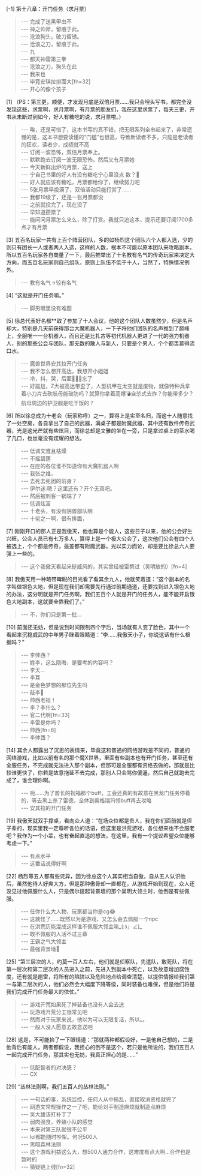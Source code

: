 
[-1] 第十八章：开门任务（求月票）
>--- 完成了送黑甲虫不<br>
>--- 神之帅斧，留痕于此。<br>
>--- 沧浪狗头，破刀留锈。<br>
>--- 沧浪之刀，留痕于此。<br>
>--- 九<br>
>--- 都天神雷第三拳<br>
>--- 沧浪之刀，狗头在此<br>
>--- 我来也<br>
>--- 毕竟安琪拉排面大[fn=32]<br>
>--- 开心的像个孩子<br>

[1] （PS：第三更，顺便，才发现月底是双倍月票……我只会埋头写书，都完全没发现这些，求票啊，求月票啊，有月票的朋友们，我在这里求票了，每天三更，开书从未断过到如今，好人有糖吃的说，求月票啦。）
>--- 唉，还是可惜了，这本书写的真不错，把无限系列全串起来了，非常遗憾的是，这本书想要读懂的“门槛”也很高，导致新读者不多，只能是老读者的狂欢，读者少，成绩就不高<br>
>--- 订阅一波恐怖，双倍月票奉上。<br>
>--- 默默跑去订阅一波无限恐怖，然后又有月票她<br>
>--- 今天新鲜出炉的月票，送上<br>
>--- 宁自己书里的好人有没有糖吃宁心里没点 数？🤣<br>
>--- 好人就应该有糖吃，月票都给你了，继续努力吧<br>
>--- 5张月票早投满了，双倍活动只能打赏了……<br>
>--- 我都19级了，还是一张月票都没<br>
>--- 之前就投完了，现在没了<br>
>--- 早知道攒票了<br>
>--- 能问问月票怎么来么，除了打赏。我就只追这本，提示还要订阅1700多点才有月票<br>

[3] 五百名玩家一共有上百个阵营团队，多的如杨烈这个团队六个人都入选，少的则只有团长一人或者两人入选，这样的人数，根本不可能以原本团队来攻略副本，所以五百名玩家各自商量了一下，最后推举出了十名教有名气的传奇玩家来决定大方向，而五百名玩家则自己组队，原则上队伍不低于十人，当然了，特殊情况例外。
>--- 教有名气→较有名气<br>

[4] “这就是开门任务嘛。”
>--- 脚男眼里没有难题<br>

[5] 徐总代表好名都**取了参加了十人会议，他的这个团队人数虽然少，但是名声却大，特别是几天前获得那台大魔机器人，一下子将他们团队的名声推到了巅峰上，全服唯一一台机器人，而且还是比扎古等初代机器人更进了一代的强力机器人，别的那些公会与团队，那无数的散人与新人，只要是个男人，个个都羡慕得流口水。
>--- 魔兽世界安其拉开门任务<br>
>--- 我不怎么想开高达，我想开小姐姐<br>
>--- 冷，抖，哭，后面👨🏻‍🦳忘了<br>
>--- 好尴尬，Z大被高达带歪了，人型机甲在太空就是废物，就像特种兵拿着小刀片去砍航母能破防吗？就算你拿着高爆💣自杀式去炸？你能带多少？航母周边的护卫舰是吃干饭的？<br>

[6] 所以徐总成为十老会（玩家称呼）之一，算得上是实至名归，而这十人随意找了一处空房，各自拿出了自己的武器，满桌子都是附魔武器，其中还有数件传奇武器，光是这光芒就有些炫目，而徐总却是文雅的坐在一旁，只是拿过桌上的茶水喝了几口，也丝毫没有炫耀的想法。
>--- 低调文雅且枯燥<br>
>--- 不摇碧莲<br>
>--- 在座的各位谁不知道你有大魔机器人啊<br>
>--- 我张之维，<br>
>--- 去死去死团的前身？<br>
>--- 伊尔迷:嗯？这里还有？开个无双吧。<br>
>--- 然后被刺客一锅端了？<br>
>--- 低调炫富<br>
>--- 十老头，有没有阴兽部队啊<br>
>--- 十佬之一啊，很有排面，<br>

[7] 刚刚开口的那人正是我傲天，他也算是个能人，这些日子以来，他的公会好生兴旺，公会人员已有七万多人，算得上是一个极大公会了，这次他们公会有四个人被选上，个个都是传奇，最差都有附魔武器，光以实力而论，却是要比徐总六人要强上一些的。
>--- 这个我傲天看起来挺威风的，其实曾经被雷劈过（吴明放的）[fn=4]<br>

[8] 我傲天用一种略带睥睨的目光看了看其余九人，他就笑着道：“这个副本的名字叫做银色大地，但是现在我们却需要先行通过前期通道，还要找到进入银色大地的办法，这分明就是开门任务啊，我们五百个人就是开门的任务人，能不能开启银色大地副本，这就要全靠我们了。”
>--- 不，你们只是第一批…<br>

[10] 前面还无妨，但是说到时间限制四个字后，当场就有人变了脸色，其中一个看起来沉稳威武的中年男子眯着眼睛道：“李……我傲天小子，你说这话有什么根据吗？”
>--- 李帅西？<br>
>--- 姓李，这么隐晦，是要考的内容吗？<br>
>--- 李天...<br>
>--- 李耳<br>
>--- 是金色梦想的那位先生吗<br>
>--- 敲李🐴<br>
>--- 帅西老祖！<br>
>--- 李？李什么？<br>
>--- 官二代啊[fn=33]<br>
>--- 李雷是你吗？<br>
>--- 帅西[fn=8]<br>
>--- 李帅西？<br>

[14] 其余人都露出了沉思的表情来，毕竟这和普通的网络游戏是不同的，普通的网络游戏，比如以前有名的那个魔X世界，里面有些副本也有开门任务，甚至还有全服任务，不完成就无法进入那个副本，但那可是全服都有资格去做的，那就是比较谁更快了，你若是故意拖延不去完成，那别人只会骂你傻逼，然后自己就跑去完成了，谁会理你啊。
>--- 呃……为了酋长的祝福那个buff，工会还真的有故意在黑龙门任务停着的，等去黑上杀了雷德，全体到奥格瑞玛领buff再去攻略<br>
>--- 安其拉的开门任务<br>

[19] 我傲天就双手撑桌，看向众人道：“在场众位都是贵人，我在你们面前就是侄子辈的，现实里我一定尊听各位的话语，但这里是洪荒游戏，各位想来也不会服老吧？我作为一个小辈，也有奋起直追的想法，在这里，我有一个提议希望众位能够考虑一下。”
>--- 有点水平<br>
>--- 这番话说得好啊<br>

[22] 杨烈等五人都有些诧异，因为徐总这个人其实相当自傲，自从五人认识他后，虽然他待人好爽大方，但是那种傲骨却一直都在，从游戏开始到现在，众人还没见过他佩服什么人，只是偶尔提起背景墙的那个吴明大领主时，他倒是有些佩服。
>--- 任你什么大人物，玩家都当你是cg😂<br>
>--- 这就怪了……既然以为是游戏，又怎么会去佩服一个npc<br>
>--- 在洪荒历能混成这样谁不佩服大领主嘛_(:з」∠)_<br>
>--- 敢不佩服的人活不过三章<br>
>--- 王霸之气大领主<br>
>--- 最强背景墙🌚<br>

[25] “第三层次的人，约莫一百人左右，他们就是侦察队，先遣队，敢死队，将在第一层次和第二层次的人员进入之前，先进入到副本中死亡，以及故意增加腐蚀度，还有就是趟雷，将所有的陷阱以及危险地点给调查清楚，以提供情报给我们第一与第二层次的人，他们必然会大幅度下降等级，同时装备也难保，但是他们将是我们完成开门任务最大的依仗。”
>--- 游戏开荒如果死了掉装备也没有人会去送<br>
>--- 玩游戏开荒分工很常见吧<br>
>--- 然而对于玩家来说，他以为可以无限复活，所以。。<br>
>--- 一般人没人愿意去故意送吧<br>

[28] 这是，不可能抬了一下眼镜道：“那就两种都假设好，一是他自己想的，二是他背后有能人，两者都假设，我担心的倒不是这个，若只是他所说的，我们五百人一起完成开门任务，那其实也无妨，我真正担心的是……”
>--- 低配智者的对决感？<br>
>--- CX<br>

[29] “丛林法则啊，我们五百人的丛林法则。”
>--- 一句话的事，系统监控，任何人从中捣乱，直接取消资格就完了<br>
>--- 网游文常规操作之一了吧，能给对手制造麻烦就制造点麻烦<br>
>--- 吴大雄该打补丁了<br>
>--- 弱肉强食，养殖小队的感觉<br>
>--- 本来对第三队就很不公平<br>
>--- lol都能随时吵架。何况500人<br>
>--- 黑暗森林法则<br>
>--- 这个游戏利益这么大，想500人通力合作，这难度有点大啊…合作也是暂时的<br>
>--- 猜疑链上线[fn=32]<br>
